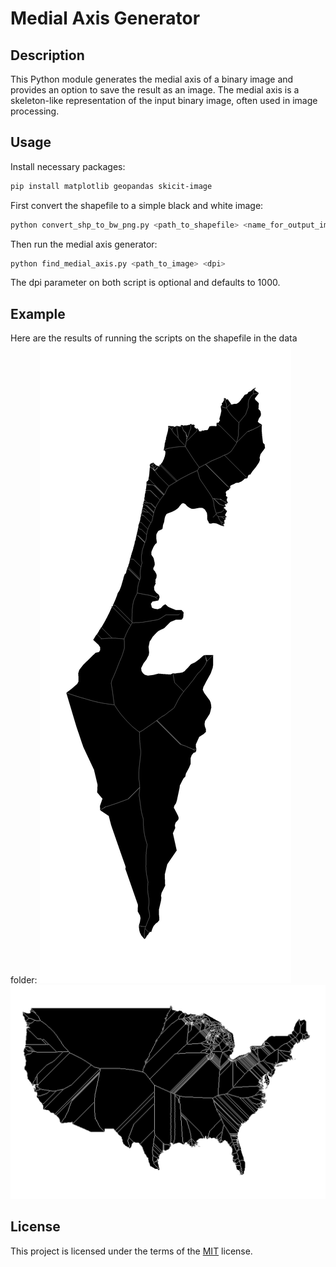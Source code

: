 # Medial Axis Generator

## Description

This Python module generates the medial axis of a binary image and provides an option to save the result as an image. The medial axis is a skeleton-like representation of the input binary image, often used in image processing.

## Usage
Install necessary packages:
```bash
pip install matplotlib geopandas skicit-image
```

First convert the shapefile to a simple black and white image:
```bash
python convert_shp_to_bw_png.py <path_to_shapefile> <name_for_output_image> <dpi>
```

Then run the medial axis generator:
```bash
python find_medial_axis.py <path_to_image> <dpi>
```

The dpi parameter on both script is optional and defaults to 1000.

## Example
Here are the results of running the scripts on the shapefile in the data folder:
![israel](medial_axis_israel.png)
![usa](medial_axis_usa.png)

## License
This project is licensed under the terms of the [MIT](https://choosealicense.com/licenses/mit/) license.